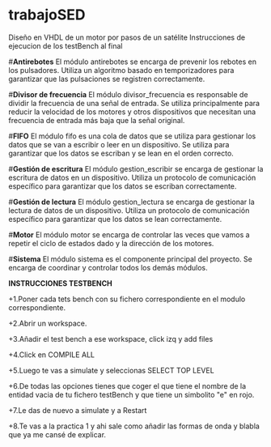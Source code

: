 # trabajoSED
Diseño en VHDL de un motor por pasos de un satélite
Instrucciones de ejecucion de los testBench al final

#**Antirebotes**
El módulo antirebotes se encarga de prevenir los rebotes en los pulsadores. Utiliza un algoritmo basado en temporizadores para garantizar que las pulsaciones se registren correctamente.

#**Divisor de frecuencia**
El módulo divisor_frecuencia es responsable de dividir la frecuencia de una señal de entrada. Se utiliza principalmente para reducir la velocidad de los motores y otros dispositivos que necesitan una frecuencia de entrada más baja que la señal original.

#**FIFO**
El módulo fifo es una cola de datos que se utiliza para gestionar los datos que se van a escribir o leer en un dispositivo. Se utiliza para garantizar que los datos se escriban y se lean en el orden correcto.

#**Gestión de escritura**
El módulo gestion_escribir se encarga de gestionar la escritura de datos en un dispositivo. Utiliza un protocolo de comunicación específico para garantizar que los datos se escriban correctamente.

#**Gestión de lectura**
El módulo gestion_lectura se encarga de gestionar la lectura de datos de un dispositivo. Utiliza un protocolo de comunicación específico para garantizar que los datos se lean correctamente.

#**Motor**
El módulo motor se encarga de controlar las veces que vamos a repetir el ciclo de estados dado y la dirección de los motores. 

#**Sistema**
El módulo sistema es el componente principal del proyecto. Se encarga de coordinar y controlar todos los demás módulos.



**INSTRUCCIONES TESTBENCH**

+1.Poner cada tets bench con su fichero correspondiente en el modulo correspondiente.

+2.Abrir un workspace.

+3.Añadir el test bench a ese workspace, click izq y add files

+4.Click en COMPILE ALL

+5.Luego te vas a simulate y seleccionas SELECT TOP LEVEL

+6.De todas las opciones tienes que coger el que tiene el nombre de la entidad vacia de tu fichero testBench y que tiene un simbolito "e" en rojo.

+7.Le das de nuevo a simulate y a Restart

+8.Te vas a la practica 1 y ahi sale como añadir las formas de onda y blabla que ya me cansé de explicar.
